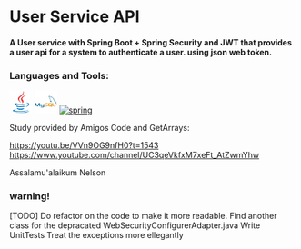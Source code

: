 # User Service API

<p><h4>A User service with Spring Boot + Spring Security and JWT
that provides a user api for a system to authenticate a user.
using json web token.</h4></p>

<h3 align="left">Languages and Tools:</h3>
<p align="left"> 
<a href="https://www.java.com" target="_blank" rel="noreferrer"><img src="https://raw.githubusercontent.com/devicons/devicon/master/icons/java/java-original.svg" alt="java" width="40" height="40"/></a>
<a href="https://www.mysql.com/" target="_blank" rel="noreferrer"> <img src="https://raw.githubusercontent.com/devicons/devicon/master/icons/mysql/mysql-original-wordmark.svg" alt="mysql" width="40" height="40"/></a> 
<a href="https://spring.io/" target="_blank" rel="noreferrer"> <img src="https://www.vectorlogo.zone/logos/springio/springio-icon.svg" alt="spring" width="40" height="40"/> </a> 
</p>

Study provided by Amigos Code and GetArrays:

https://youtu.be/VVn9OG9nfH0?t=1543
https://www.youtube.com/channel/UC3qeVkfxM7xeFt_AtZwmYhw

Assalamu'alaikum Nelson

<h3>warning!</h3>
[TODO]
    Do refactor on the code to make it more readable.
    Find another class for the depracated WebSecurityConfigurerAdapter.java
    Write UnitTests
    Treat the exceptions more ellegantly